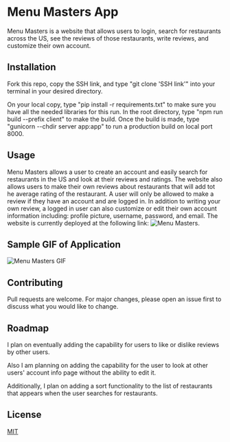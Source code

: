 # Menu Masters App

Menu Masters is a website that allows users to login, search for restaurants across the US, see the reviews of those restaurants, write reviews, and customize their own account.

## Installation

Fork this repo, copy the SSH link, and type "git clone 'SSH link'" into your terminal in your desired directory.

On your local copy, type "pip install -r requirements.txt" to make sure you have all the needed libraries for this run. In the root directory, type "npm run build --prefix client" to make the build. Once the build is made, type "gunicorn --chdir server app:app" to run a production build on local port 8000.

## Usage

Menu Masters allows a user to create an account and easily search for restaurants in the US and look at their reviews and ratings. The website also allows users to make their own reviews about restaurants that will add tot he average rating of the restaurant. A user will only be allowed to make a review if they have an account and are logged in. In addition to writing your own review, a logged in user can also customize or edit their own account information including: profile picture, username, password, and email. The website is currently deployed at the following link: ![Menu Masters](https://menu-masters-app.onrender.com/).

## Sample GIF of Application

![Menu Masters GIF](/video3583018274-ezgif.com-video-to-gif-converter.gif)

## Contributing

Pull requests are welcome. For major changes, please open an issue first to discuss what you would like to change.

## Roadmap

I plan on eventually adding the capability for users to like or dislike reviews by other users. 

Also I am planning on adding the capability for the user to look at other users' account info page without the ability to edit it.

Additionally, I plan on adding a sort functionality to the list of restaurants that appears when the user searches for restaurants.

## License

[MIT](https://choosealicense.com/licenses/mit/)